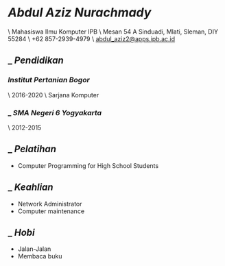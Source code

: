 # *Abdul Aziz Nurachmady*

\ Mahasiswa Ilmu Komputer IPB
\ Mesan 54 A Sinduadi, Mlati, Sleman, DIY 55284
\ +62 857-2939-4979
\ abdul_aziz2@apps.ipb.ac.id

## \_ *Pendidikan*
### *Institut Pertanian Bogor*
\ 2016-2020
\ Sarjana Komputer

### \_ *SMA Negeri 6 Yogyakarta*
\ 2012-2015

## \_ *Pelatihan*
+ Computer Programming for High School Students

## \_ *Keahlian*
+ Network Administrator
+ Computer maintenance

## \_ *Hobi*
+ Jalan-Jalan
+ Membaca buku
